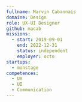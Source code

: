 ```yaml
---
fullname: Marvin Cabannais
domaine: Design
role: UX-UI Designer
github: macab
missions:
  - start: 2019-09-01
    end: 2022-12-31
    status: independent
    employer: octo
startups:
  - monstage
competences:
  - UX
  - UI
  - Communication
---
```

